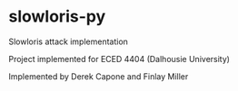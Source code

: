 # slowloris-py
Slowloris attack implementation

Project implemented for ECED 4404 (Dalhousie University)

Implemented by Derek Capone and Finlay Miller
